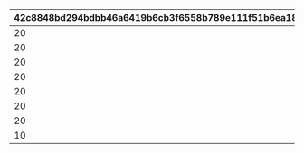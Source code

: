 |42c8848bd294bdbb46a6419b6cb3f6558b789e111f51b6ea18f694aefa6d46e0|dfd97564ee06476274f7a31d61e7920a1f7bbdd4d099ee660060bd520ea11ca6|61377643c52cb1f87fef865ef9e3edc7ed58c91688b52758b0ed3c2b94a811aa|27ac03d5da9888ebd0faa6082c47a6a9181e4772f2cbeea9bcd2f74dedb56276|f66d98c0028a57660bdfe53fdde000ad81186b0f24c672a794753503c3bfddad|bd028c5f9785155821309b3bdfee3a045aa55fcb303d29f73e06400a6e609016|51998f473ce993517811e5d01abdabae1d8551af6325f4187ca0971949e7c8d8|9ba9a334d210cc82b7faf7caf7f4c1fe7c2f71a817d60bb4abb6d1cdbeca99c3|914e85dfad8f8e76dd08e182d6f9f0b5a65d4e7e1c414de3e40dc092342bad34|f3af5a41ee9c99be6800d8c67a7c75c1da37fae61cd5f92fe11f70a605311a4c|fcde2d6a565aae6c943bf358acd49272034ecd4834dac0323c188b2a8034acaf|2f2428592fcb72d982f0eb0c4624938d039344dbe9f68018990bee4c8fa4700a|754ef5269627bcf98888138a6309dce7bfd6c6327ba477328dbfba51c98210ce|70e81fa1e3672bc25abcc304e834df5c46cfa7ba4d6a91cd158d0d661d521472|dfe921ea90c7be4c3d1588fe43e0cb25613742fec0243e2e3724ebd3e5b60d19|7e87ac74ed5eace7fd7e5e8023390ba689c0df1bb4cd2cf6b47e7b99803476fb|
| --- | --- | --- | --- | --- | --- | --- | --- | --- | --- | --- | --- | --- | --- | --- | --- |
|20|94002|8|0|3001|0|625000|23001|2|500|20004|2|12|91002|0|20|
|20|94002|8|0|3002|0|625000|23001|2|500|20004|2|12|91002|0|20|
|20|94002|8|0|3003|0|625000|23001|2|500|20004|2|12|91002|0|20|
|20|94002|8|0|3004|0|625000|23001|2|500|20004|2|12|91002|0|20|
|20|94002|8|21901|3005|2|1250000|23001|2|1000|20004|2|12|91002|1|20|
|20|94002|8|0|3006|0|625000|23001|2|500|20004|2|12|91002|0|20|
|20|94002|8|0|3007|0|625000|23001|2|500|20004|2|12|91002|0|20|
|10|94002|8|21951|3008|2|5000000|23001|2|1500|20005|2|12|91002|1|50|